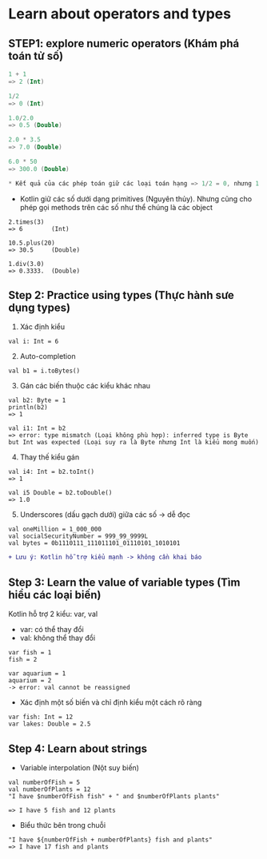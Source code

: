 # Learn about operators and types

## STEP1: explore numeric operators (Khám phá toán tử số)

```kotlin
1 + 1
=> 2 (Int)

1/2
=> 0 (Int)

1.0/2.0
=> 0.5 (Double)

2.0 * 3.5
=> 7.0 (Double)

6.0 * 50
=> 300.0 (Double)

* Kết quả của các phép toán giữ các loại toán hạng => 1/2 = 0, nhưng 1.0/2.0 = 0.5
```

* Kotlin giữ các số dưới dạng primitives (Nguyên thủy). Nhưng cũng cho phép gọi methods trên các số như thể chúng là các object

```
2.times(3)
=> 6        (Int)

10.5.plus(20)
=> 30.5     (Double)

1.div(3.0)
=> 0.3333.  (Double)
```

## Step 2: Practice using types (Thực hành sưe dụng types)

1. Xác định kiểu 

```
val i: Int = 6
```

2. Auto-completion
```
val b1 = i.toBytes()
```

3. Gán các biến thuộc các kiểu khác nhau

```
val b2: Byte = 1
println(b2)
=> 1

val i1: Int = b2
=> error: type mismatch (Loại không phù hợp): inferred type is Byte but Int was expected (Loại suy ra là Byte nhưng Int là kiểu mong muốn)
```

4. Thay thế kiểu gán 

```
val i4: Int = b2.toInt()
=> 1

val i5 Double = b2.toDouble()
=> 1.0
```

5. Underscores (dấu gạch dưới) giữa các số -> dễ đọc

```
val oneMillion = 1_000_000
val socialSecurityNumber = 999_99_9999L
val bytes = 0b1110111_111011101_01110101_1010101
```

```diff
+ Lưu ý: Kotlin hỗ trợ kiểu mạnh -> không cần khai báo
```


## Step 3: Learn the value of variable types (Tìm hiểu các loại biến)

Kotlin hỗ trợ 2 kiểu: var, val
* var: có thể thay đổi
* val: không thể thay đổi

```
var fish = 1
fish = 2

var aquarium = 1
aquarium = 2
-> error: val cannot be reassigned
```

* Xác định một số biến và chỉ định kiểu một cách rõ ràng

```
var fish: Int = 12
var lakes: Double = 2.5
```

## Step 4: Learn about strings
 
* Variable interpolation (Nột suy biến)

```
val numberOfFish = 5
val numberOfPlants = 12
"I have $numberOfFish fish" + " and $numberOfPlants plants"

=> I have 5 fish and 12 plants
```

* Biểu thức bên trong chuỗi

```
"I have ${numberOfFish + numberOfPlants} fish and plants"
=> I have 17 fish and plants
```
